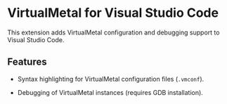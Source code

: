 # VirtualMetal for Visual Studio Code

This extension adds VirtualMetal configuration and debugging support to Visual Studio Code.

## Features

- Syntax highlighting for VirtualMetal configuration files (`.vmconf`).

- Debugging of VirtualMetal instances (requires GDB installation).
